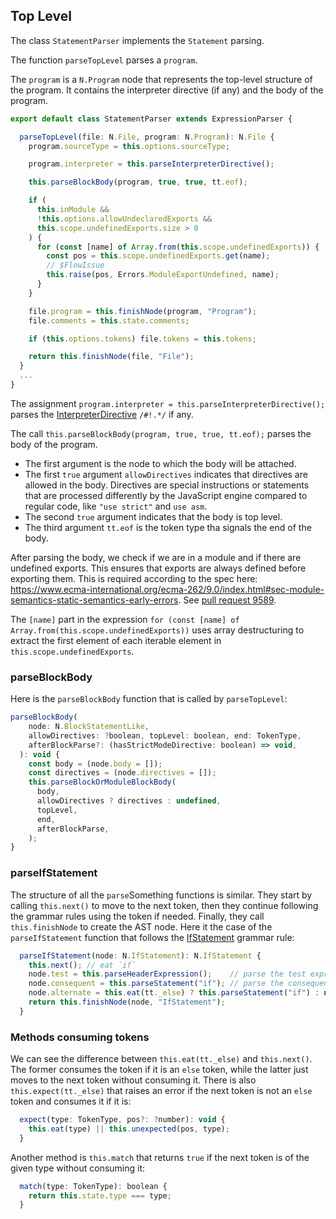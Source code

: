 ## Top Level 

 The class `StatementParser` implements the `Statement` parsing.

The function `parseTopLevel` parses a `program`. 

The `program` is a `N.Program` node that represents the top-level structure of the program. 
It contains the interpreter directive (if any) and the body of the program.

```ts
export default class StatementParser extends ExpressionParser {

  parseTopLevel(file: N.File, program: N.Program): N.File {
    program.sourceType = this.options.sourceType;

    program.interpreter = this.parseInterpreterDirective();

    this.parseBlockBody(program, true, true, tt.eof);

    if (
      this.inModule &&
      !this.options.allowUndeclaredExports &&
      this.scope.undefinedExports.size > 0
    ) {
      for (const [name] of Array.from(this.scope.undefinedExports)) {
        const pos = this.scope.undefinedExports.get(name);
        // $FlowIssue
        this.raise(pos, Errors.ModuleExportUndefined, name);
      }
    }

    file.program = this.finishNode(program, "Program");
    file.comments = this.state.comments;

    if (this.options.tokens) file.tokens = this.tokens;

    return this.finishNode(file, "File");
  }
  ...
}
```
The assignment `program.interpreter = this.parseInterpreterDirective();` parses the 
[InterpreterDirective](https://tc39.es/ecma262/#sec-ecmascript-language-directives-and-prologues) `/#!.*/` if any.

The call `this.parseBlockBody(program, true, true, tt.eof);` parses the body of the program. 
- The first argument is the node to which the body will be attached.
- The first `true` argument `allowDirectives` indicates that directives are allowed in the body. 
  Directives are special instructions or statements that are processed differently by the JavaScript engine compared to regular code,
  like `"use strict"` and `use asm`. 
- The second `true` argument indicates that the body is top level. 
- The third argument `tt.eof` is the token type tha signals the end of the body.

After parsing the body, we check if we are in a module and if there are undefined exports.
This ensures that exports are always defined before exporting them.
This is required according to the spec here: https://www.ecma-international.org/ecma-262/9.0/index.html#sec-module-semantics-static-semantics-early-errors. See [pull request 9589](https://github.com/babel/babel/pull/9589).

The `[name]` part in the expression `for (const [name] of Array.from(this.scope.undefinedExports))` uses array destructuring to extract the first element of each iterable element in `this.scope.undefinedExports`. 



### parseBlockBody

Here is the `parseBlockBody` function that is called by `parseTopLevel`:

```js
parseBlockBody(
    node: N.BlockStatementLike,
    allowDirectives: ?boolean, topLevel: boolean, end: TokenType,
    afterBlockParse?: (hasStrictModeDirective: boolean) => void,
  ): void {
    const body = (node.body = []);
    const directives = (node.directives = []);
    this.parseBlockOrModuleBlockBody(
      body,
      allowDirectives ? directives : undefined,
      topLevel,
      end,
      afterBlockParse,
    );
}
```

### parseIfStatement

The structure of all the `parse`Something functions is similar. They start by calling `this.next()` to move to the next token, then they
continue following the grammar rules using the token if needed. Finally, they call `this.finishNode` to create the AST node.
Here it the case of the `parseIfStatement` function that follows the [IfStatement](https://tc39.es/ecma262/#sec-if-statement-static-semantics-early-errors) grammar rule:

```js
  parseIfStatement(node: N.IfStatement): N.IfStatement {
    this.next(); // eat `if`
    node.test = this.parseHeaderExpression();    // parse the test expression
    node.consequent = this.parseStatement("if"); // parse the consequent statement
    node.alternate = this.eat(tt._else) ? this.parseStatement("if") : null; // eat `else` and parse the alternate statement if any
    return this.finishNode(node, "IfStatement");
  }
```

### Methods consuming tokens

We can see the difference between `this.eat(tt._else)` and `this.next()`. The former consumes the token if it is an `else` token, while the latter just moves to the next token without consuming it. There is also `this.expect(tt._else)` that raises an error if the next token is not an `else` token and consumes it if it is:

```js
  expect(type: TokenType, pos?: ?number): void {
    this.eat(type) || this.unexpected(pos, type);
  }
  ```
Another method is `this.match` that returns `true` if the next token is of the given type without consuming it:

```js
  match(type: TokenType): boolean {
    return this.state.type === type;
  }
```
